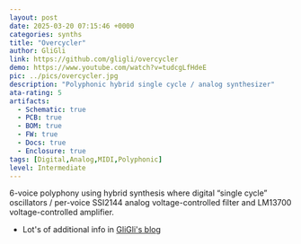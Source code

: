 ```yaml
---
layout: post
date: 2025-03-20 07:15:46 +0000
categories: synths
title: "Overcycler"
author: GliGli
link: https://github.com/gligli/overcycler
demo: https://www.youtube.com/watch?v=tudcgLfHdeE
pic: ../pics/overcycler.jpg
description: "Polyphonic hybrid single cycle / analog synthesizer"
ata-rating: 5
artifacts:
  - Schematic: true
  - PCB: true
  - BOM: true
  - FW: true
  - Docs: true
  - Enclosure: true
tags: [Digital,Analog,MIDI,Polyphonic]
level: Intermediate
---
```


6-voice polyphony using hybrid synthesis where digital “single cycle” oscillators / per-voice SSI2144 analog voltage-controlled filter and LM13700 voltage-controlled amplifier.

- Lot's of additional info in [GliGli's blog](https://gliglisynth.blogspot.com/search/label/overcycler)
